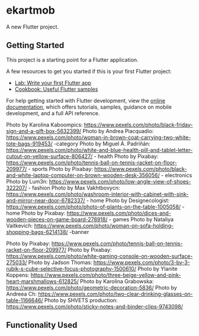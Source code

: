 # ekartmob

A new Flutter project.

## Getting Started

This project is a starting point for a Flutter application.

A few resources to get you started if this is your first Flutter project:

- [Lab: Write your first Flutter app](https://docs.flutter.dev/get-started/codelab)
- [Cookbook: Useful Flutter samples](https://docs.flutter.dev/cookbook)

For help getting started with Flutter development, view the
[online documentation](https://docs.flutter.dev/), which offers tutorials,
samples, guidance on mobile development, and a full API reference.


Photo by Karolina Kaboompics: https://www.pexels.com/photo/black-friday-sign-and-a-gift-box-5632399/
Photo by Andrea Piacquadio: https://www.pexels.com/photo/woman-in-brown-coat-carrying-two-white-tote-bags-919453/ -category
Photo by Miguel Á. Padriñán: https://www.pexels.com/photo/white-and-blue-health-pill-and-tablet-letter-cutout-on-yellow-surface-806427/ - health
Photo by Pixabay: https://www.pexels.com/photo/tennis-ball-on-tennis-racket-on-floor-209977/ - sports
Photo by Pixabay: https://www.pexels.com/photo/black-and-white-laptop-computer-on-brown-wooden-desk-356056/ - electronics
Photo by Lum3n: https://www.pexels.com/photo/low-angle-view-of-shoes-322207/ - fashion
Photo by Max Vakhtbovycn: https://www.pexels.com/photo/washroom-interior-with-cabinet-with-sink-and-mirror-near-door-6782337/ - home
Photo by Designecologist: https://www.pexels.com/photo/photo-of-plants-on-the-table-1005058/ - home
Photo by Pixabay: https://www.pexels.com/photo/dices-and-wooden-pieces-on-game-board-278918/ - games
Photo by Nataliya Vaitkevich: https://www.pexels.com/photo/woman-on-sofa-holding-shopping-bags-6214138/ -banner

Photo by Pixabay: https://www.pexels.com/photo/tennis-ball-on-tennis-racket-on-floor-209977/
Photo by Pixabay: https://www.pexels.com/photo/white-gaming-console-on-wooden-surface-275033/
Photo by Jadson Thomas: https://www.pexels.com/photo/3-by-3-rubik-s-cube-selective-focus-photography-1500610/
Photo by Ylanite Koppens: https://www.pexels.com/photo/three-beige-yellow-and-pink-heart-marshmallows-612825/
Photo by Karolina Grabowska: https://www.pexels.com/photo/geometric-decoration-5836/
Photo by Andreea Ch: https://www.pexels.com/photo/two-clear-drinking-glasses-on-table-1166646/
Photo by SHVETS production: https://www.pexels.com/photo/sticky-notes-and-binder-clips-9743098/


## Functionality Used

# 